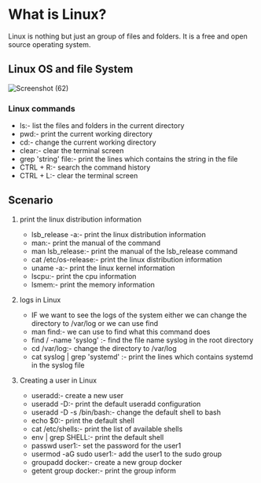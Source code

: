 # What is Linux?

Linux is nothing but just an group of files and folders. It is a free and open source operating system.

## Linux OS and file System

![Screenshot (62)](https://user-images.githubusercontent.com/72183256/231080307-667fcae9-ff2d-4d25-b4d3-10273134d0c2.png)

### Linux commands

- ls:- list the files and folders in the current directory
- pwd:- print the current working directory
- cd:- change the current working directory
- clear:- clear the terminal screen
- grep 'string' file:- print the lines which contains the string in the file
- CTRL + R:- search the command history
- CTRL + L:- clear the terminal screen
  
## Scenario

1. print the linux distribution information
   - lsb_release -a:- print the linux distribution information
   - man:- print the manual of the command
   - man lsb_release:- print the manual of the lsb_release command
   - cat /etc/os-release:- print the linux distribution information
   - uname -a:- print the linux kernel information
   - lscpu:- print the cpu information
   - lsmem:- print the memory information

2. logs in Linux
   - IF we want to see the logs of the system either we can change the directory to /var/log or we can use find
   - man find:- we can use to find what this command does
   - find / -name 'syslog' :- find the file name syslog in the root directory
   - cd /var/log:- change the directory to /var/log
   - cat syslog | grep 'systemd' :- print the lines which contains systemd in the syslog file

3. Creating a user in Linux
   - useradd:- create a new user
   - useradd -D:- print the default useradd configuration
   - useradd -D -s /bin/bash:- change the default shell to bash
   - echo $0:- print the default shell
   - cat /etc/shells:- print the list of available shells
   - env | grep SHELL:- print the default shell
   - passwd user1:- set the password for the user1
   - usermod -aG sudo user1:- add the user1 to the sudo group
   - groupadd docker:- create a new group docker
   - getent group docker:- print the group inform